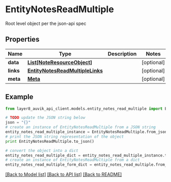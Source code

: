 # EntityNotesReadMultiple

Root level object per the json-api spec

## Properties
Name | Type | Description | Notes
------------ | ------------- | ------------- | -------------
**data** | [**List[NoteResourceObject]**](NoteResourceObject.md) |  | [optional] 
**links** | [**EntityNotesReadMultipleLinks**](EntityNotesReadMultipleLinks.md) |  | [optional] 
**meta** | [**Meta**](Meta.md) |  | [optional] 

## Example

```python
from layer8_auvik_api_client.models.entity_notes_read_multiple import EntityNotesReadMultiple

# TODO update the JSON string below
json = "{}"
# create an instance of EntityNotesReadMultiple from a JSON string
entity_notes_read_multiple_instance = EntityNotesReadMultiple.from_json(json)
# print the JSON string representation of the object
print EntityNotesReadMultiple.to_json()

# convert the object into a dict
entity_notes_read_multiple_dict = entity_notes_read_multiple_instance.to_dict()
# create an instance of EntityNotesReadMultiple from a dict
entity_notes_read_multiple_form_dict = entity_notes_read_multiple.from_dict(entity_notes_read_multiple_dict)
```
[[Back to Model list]](../README.md#documentation-for-models) [[Back to API list]](../README.md#documentation-for-api-endpoints) [[Back to README]](../README.md)


